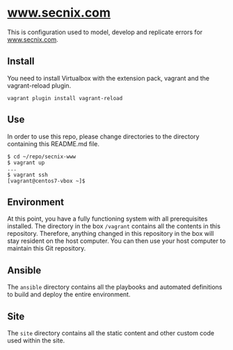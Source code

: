 # www.secnix.com

This is configuration used to model, develop and replicate errors for
www.secnix.com.

## Install

You need to install Virtualbox with the extension pack, vagrant and the
vagrant-reload plugin. 

`vagrant plugin install vagrant-reload`

## Use

In order to use this repo, please change directories to the directory
containing this README.md file. 

```
$ cd ~/repo/secnix-www
$ vagrant up
...
$ vagrant ssh
[vagrant@centos7-vbox ~]$
```

## Environment

At this point, you have a fully functioning system with all prerequisites
installed. The directory in the box `/vagrant` contains all the contents
in this repository. Therefore, anything changed in this repository in the box
will stay resident on the host computer. You can then use your host computer
to maintain this Git repository.

## Ansible

The `ansible` directory contains all the playbooks and automated definitions to
build and deploy the entire environment. 

## Site

The `site` directory contains all the static content and other custom code used
within the site. 
